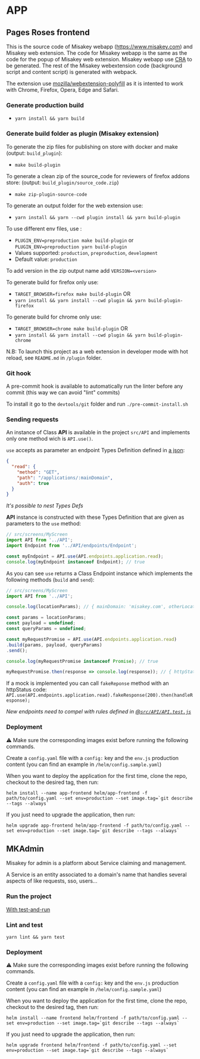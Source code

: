 # APP

## Pages Roses frontend

This is the source code of Misakey webapp (https://www.misakey.com) and Misakey web extension. 
The code for Misakey webapp is the same as the code for the popup of Misakey web extension. 
Misakey webapp use [CRA](https://github.com/facebook/create-react-app) to be generated.
The rest of the Misakey webextension code (background script and content script) is generated with webpack.

The extension use [mozilla/webextension-polyfill](https://github.com/mozilla/webextension-polyfill) as it is intented to work with Chrome, Firefox, Opera, Edge and Safari.

### Generate production build 

- `yarn install && yarn build`

### Generate build folder as plugin (Misakey extension)

To generate the zip files for publishing on store with docker and make (output: `build_plugin`):
- `make build-plugin`

To generate a clean zip of the source_code for reviewers of firefox addons store: (output: `build_plugin/source_code.zip`)
- `make zip-plugin-source-code`

To generate an output folder for the web extension use:
- `yarn install && yarn --cwd plugin install && yarn build-plugin`

To use different env files, use :
- `PLUGIN_ENV=preproduction make build-plugin` or `PLUGIN_ENV=preproduction yarn build-plugin`
- Values supported: `production`, `preproduction`, `development`
-  Default value: `production`

To add version in the zip output name add `VERSION=<version>`

To generate build for firefox only use:
- `TARGET_BROWSER=firefox make build-plugin`
  OR
- `yarn install && yarn install --cwd plugin && yarn build-plugin-firefox`
  
To generate build for chrome only use:
- `TARGET_BROWSER=chrome make build-plugin`
  OR
- `yarn install && yarn install --cwd plugin && yarn build-plugin-chrome`

N.B: To launch this project as a web extension in developer mode with hot reload, see `README.md` in `/plugin` folder.

### Git hook

A pre-commit hook is available to automatically run the linter before any commit
(this way we can avoid "lint" commits)

To install it go to the `devtools/git` folder and run `./pre-commit-install.sh`

### Sending requests

An instance of Class **API** is available in the project `src/API`
and implements only one method wich is `API.use()`.

`use` accepts as parameter an endpoint Types Definition defined in 
[a json](src/API/endpoints/application/index.json):
```json
{
  "read": {
    "method": "GET",
    "path": "/applications/:mainDomain",
    "auth": true
  }
}
```
*It's possible to nest Types Defs*

**API** instance is constructed with these Types Definition
that are given as parameters to the `use` method:

```javascript
// src/screens/MyScreen
import API from '../API';
import Endpoint from '../API/endpoints/Endpoint';

const myEndpoint = API.use(API.endpoints.application.read);
console.log(myEndpoint instanceof Endpoint); // true
```
As you can see `use` returns a Class Endpoint instance which implements
the following methods (`build` and `send`):
```javascript
// src/screens/MyScreen
import API from '../API';

console.log(locationParams); // { mainDomain: 'misakey.com', otherLocationParam: true }

const params = locationParams;
const payload = undefined;
const queryParams = undefined;

const myRequestPromise = API.use(API.endpoints.application.read)
.build(params, payload, queryParams)
.send();

console.log(myRequestPromise instanceof Promise); // true

myRequestPromise.then(response => console.log(response)); // { httpStatus: 200, body: {} }
```
If a mock is implemented you can call `fakeReponse` method with an httpStatus code:
`API.use(API.endpoints.application.read).fakeResponse(200).then(handleResponse);`

*New endpoints need to compel with rules
defined in [@`src/API/API.test.js`](src/API/API.test.js)*

### Deployment

:warning: Make sure the corresponding images exist before running the following commands.

Create a `config.yaml` file with a `config:` key and the `env.js` production content (you can find an example in `/helm/config.sample.yaml`)

When you want to deploy the application for the first time, clone the repo, checkout to the desired tag, then run:

```
helm install --name app-frontend helm/app-frontend -f path/to/config.yaml --set env=production --set image.tag=`git describe --tags --always`

```

If you just need to upgrade the application, then run:
```
helm upgrade app-frontend helm/app-frontend -f path/to/config.yaml --set env=production --set image.tag=`git describe --tags --always`
```


## MKAdmin
Misakey for admin is a platform about Service claiming and management.

A Service is an entity associated to a domain's name that handles several
aspects of like requests, sso, users...

### Run the project
[With test-and-run](https://gitlab.com/Misakey/test-and-run?nav_source=navbar#run)

### Lint and test
```shell
yarn lint && yarn test
```

### Deployment

:warning: Make sure the corresponding images exist before running the following commands.

Create a `config.yaml` file with a `config:` key and the `env.js` production content (you can find an example in `/helm/config.sample.yaml`)

When you want to deploy the application for the first time, clone the repo, checkout to the desired tag, then run:

```
helm install --name frontend helm/frontend -f path/to/config.yaml --set env=production --set image.tag=`git describe --tags --always`

```

If you just need to upgrade the application, then run:
```
helm upgrade frontend helm/frontend -f path/to/config.yaml --set env=production --set image.tag=`git describe --tags --always`
```
